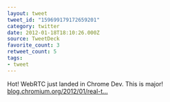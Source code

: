 ```yaml
---
layout: tweet
tweet_id: "159699179172659201"
category: twitter
date: 2012-01-18T18:10:26.000Z
source: TweetDeck
favorite_count: 3
retweet_count: 5
tags:
- tweet
---
```


Hot! WebRTC just landed in Chrome Dev. This is major!  [blog.chromium.org/2012/01/real-t…](http://blog.chromium.org/2012/01/real-time-communications-in-chrome.html)
